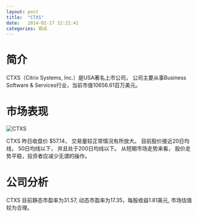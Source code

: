 ```yaml
---
layout: post
title:  "CTXS"
date:   2014-02-17 12:21:41
categories: 观点
---
```


# 简介
CTXS（Citrix Systems, Inc.）是USA著名上市公司，
公司主要从事Business Software & Services行业，当前市值10656.61百万美元。

# 市场表现

![CTXS](http://finviz.com/chart.ashx?t=CTXS&ty=c&ta=1&p=d&s=l)

CTXS 昨日收盘价 $57.14，
交易量较正常情况有所放大。
目前股价接近20日均线，
50日均线以下，
并且处于200日均线以下。
从短期市场走势来看，
股价走势平稳，投资者应减少无谓的操作。

# 公司分析
CTXS 目前静态市盈率为31.57, 动态市盈率为17.35，每股收益1.81美元,
市场估值较为合理。
